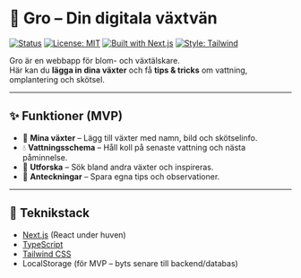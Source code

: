 # 🌱 Gro – Din digitala växtvän

[![Status](https://img.shields.io/badge/status-MVP-green)](#)
[![License: MIT](https://img.shields.io/badge/license-MIT-blue.svg)](LICENSE)
[![Built with Next.js](https://img.shields.io/badge/Built_with-Next.js-black?logo=next.js)](#)
[![Style: Tailwind](https://img.shields.io/badge/Style-TailwindCSS-06B6D4?logo=tailwindcss)](#)

Gro är en webbapp för blom- och växtälskare.  
Här kan du **lägga in dina växter** och få **tips & tricks** om vattning, omplantering och skötsel.

---

## ✨ Funktioner (MVP)

- 📒 **Mina växter** – Lägg till växter med namn, bild och skötselinfo.
- 💧 **Vattningsschema** – Håll koll på senaste vattning och nästa påminnelse.
- 🔎 **Utforska** – Sök bland andra växter och inspireras.
- 📝 **Anteckningar** – Spara egna tips och observationer.

---

## 🧱 Teknikstack

- [Next.js](https://nextjs.org/) (React under huven)
- [TypeScript](https://www.typescriptlang.org/)
- [Tailwind CSS](https://tailwindcss.com/)
- LocalStorage (för MVP – byts senare till backend/databas)
